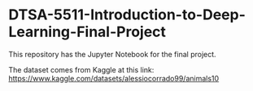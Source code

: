 # DTSA-5511-Introduction-to-Deep-Learning-Final-Project

This repository has the Jupyter Notebook for the final project.

The dataset comes from Kaggle at this link: https://www.kaggle.com/datasets/alessiocorrado99/animals10
